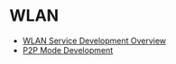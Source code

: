   # WLAN<!--wlan-->

  - [WLAN Service Development Overview](wlan-overview.md)
  - [P2P Mode Development](p2p-development-guide.md)
